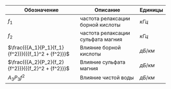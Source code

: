Обозначение | Описание | Единицы
--- | --- | ---
$f_{1}$          | частота релаксации борной кислоты  | $кГц$ |
$f_{2}$          | частота релаксации сульфата магния | $кГц$ |
$\frac{{{A_1}{P_1}{f_1}{f^2}}}{{{f_1}^2 + {f^2}}}$ | Влияние борной кислоты | $дБ/км$ 
$\frac{{{A_2}{P_2}{f_2}{f^2}}}{{{f_2}^2 + {f^2}}}$ | Влияние сульфата магния | $дБ/км$
${A_3}{P_3}{f^2}$ | Влияние чистой воды | $дБ/км$
